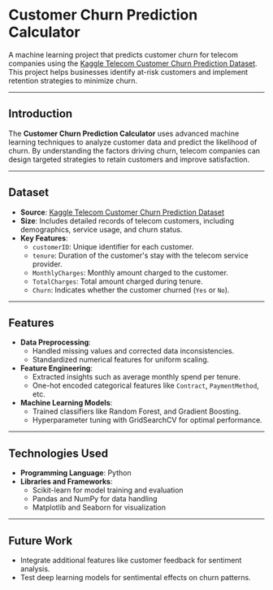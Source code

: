 # Customer Churn Prediction Calculator  

A machine learning project that predicts customer churn for telecom companies using the [Kaggle Telecom Customer Churn Prediction Dataset](https://www.kaggle.com). This project helps businesses identify at-risk customers and implement retention strategies to minimize churn.  

---

## Introduction  

The **Customer Churn Prediction Calculator** uses advanced machine learning techniques to analyze customer data and predict the likelihood of churn. By understanding the factors driving churn, telecom companies can design targeted strategies to retain customers and improve satisfaction.  

---

## Dataset  

- **Source**: [Kaggle Telecom Customer Churn Prediction Dataset](https://www.kaggle.com)  
- **Size**: Includes detailed records of telecom customers, including demographics, service usage, and churn status.  
- **Key Features**:  
  - `customerID`: Unique identifier for each customer.  
  - `tenure`: Duration of the customer's stay with the telecom service provider.  
  - `MonthlyCharges`: Monthly amount charged to the customer.  
  - `TotalCharges`: Total amount charged during tenure.  
  - `Churn`: Indicates whether the customer churned (`Yes` or `No`).  

---

## Features  

- **Data Preprocessing**:  
  - Handled missing values and corrected data inconsistencies.  
  - Standardized numerical features for uniform scaling.  
- **Feature Engineering**:  
  - Extracted insights such as average monthly spend per tenure.  
  - One-hot encoded categorical features like `Contract`, `PaymentMethod`, etc.  
- **Machine Learning Models**:  
  - Trained classifiers like Random Forest, and Gradient Boosting.  
  - Hyperparameter tuning with GridSearchCV for optimal performance.  

---

## Technologies Used  

- **Programming Language**: Python  
- **Libraries and Frameworks**:  
  - Scikit-learn for model training and evaluation  
  - Pandas and NumPy for data handling  
  - Matplotlib and Seaborn for visualization  

---

## Future Work

- Integrate additional features like customer feedback for sentiment analysis.
- Test deep learning models for sentimental effects on churn patterns.

